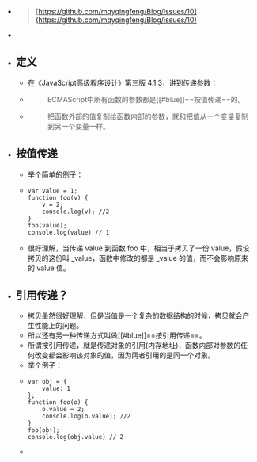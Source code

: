 - > [https://github.com/mqyqingfeng/Blog/issues/10](https://github.com/mqyqingfeng/Blog/issues/10)
-
- ## 定义
	- 在《JavaScript高级程序设计》第三版 4.1.3，讲到传递参数：
	- > ECMAScript中所有函数的参数都是[[#blue]]==按值传递==的。
	- > 把函数外部的值复制给函数内部的参数，就和把值从一个变量复制到另一个变量一样。
- ## 按值传递
	- 举个简单的例子：
	- ```
	  var value = 1;
	  function foo(v) {
	      v = 2;
	      console.log(v); //2
	  }
	  foo(value);
	  console.log(value) // 1
	  ```
	- 很好理解，当传递 value 到函数 foo 中，相当于拷贝了一份 value，假设拷贝的这份叫 _value，函数中修改的都是 _value 的值，而不会影响原来的 value 值。
- ## 引用传递？
	- 拷贝虽然很好理解，但是当值是一个复杂的数据结构的时候，拷贝就会产生性能上的问题。
	- 所以还有另一种传递方式叫做[[#blue]]==按引用传递==。
	- 所谓按引用传递，就是传递对象的引用(内存地址)，函数内部对参数的任何改变都会影响该对象的值，因为两者引用的是同一个对象。
	- 举个例子：
	- ```
	  var obj = {
	      value: 1
	  };
	  function foo(o) {
	      o.value = 2;
	      console.log(o.value); //2
	  }
	  foo(obj);
	  console.log(obj.value) // 2
	  ```
	-